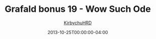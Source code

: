 ---
title: "Grafald bonus 19 - Wow Such Ode"
type: "image"
date: 2013-10-25T00:00:00-04:00
draft: false
categories:
- comics
- collaborations
tags:
- grafald
image_path: "/projects/grafald/comics/img/2013/bonus_19.png"
alt_text: ""
author: "[KirbychuHRD](https://cohost.org/KirbychuHRD)"
---